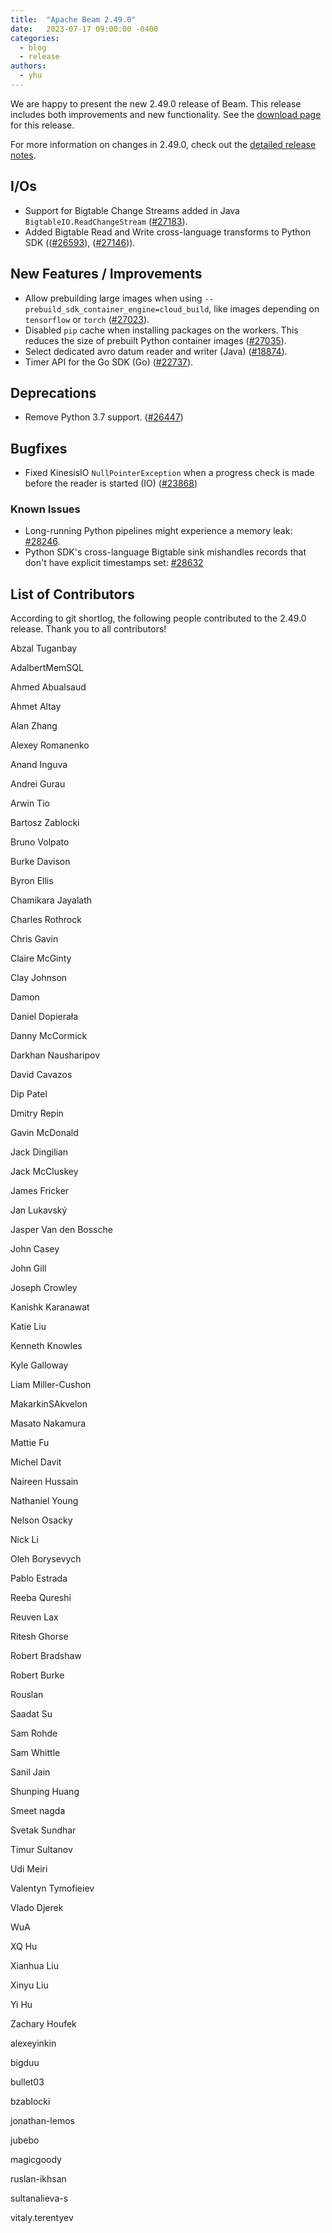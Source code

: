 ```yaml
---
title:  "Apache Beam 2.49.0"
date:   2023-07-17 09:00:00 -0400
categories:
  - blog
  - release
authors:
  - yhu
---
```

<!--
Licensed under the Apache License, Version 2.0 (the "License");
you may not use this file except in compliance with the License.
You may obtain a copy of the License at
http://www.apache.org/licenses/LICENSE-2.0
Unless required by applicable law or agreed to in writing, software
distributed under the License is distributed on an "AS IS" BASIS,
WITHOUT WARRANTIES OR CONDITIONS OF ANY KIND, either express or implied.
See the License for the specific language governing permissions and
limitations under the License.
-->

We are happy to present the new 2.49.0 release of Beam.
This release includes both improvements and new functionality.
See the [download page](/get-started/downloads/#2490-2023-07-17) for this release.

<!--more-->

For more information on changes in 2.49.0, check out the [detailed release notes](https://github.com/apache/beam/milestone/13).

## I/Os

* Support for Bigtable Change Streams added in Java `BigtableIO.ReadChangeStream` ([#27183](https://github.com/apache/beam/issues/27183)).
* Added Bigtable Read and Write cross-language transforms to Python SDK (([#26593](https://github.com/apache/beam/issues/26593)), ([#27146](https://github.com/apache/beam/issues/27146))).

## New Features / Improvements

* Allow prebuilding large images when using `--prebuild_sdk_container_engine=cloud_build`, like images depending on `tensorflow` or `torch` ([#27023](https://github.com/apache/beam/pull/27023)).
* Disabled `pip` cache when installing packages on the workers. This reduces the size of prebuilt Python container images ([#27035](https://github.com/apache/beam/pull/27035)).
* Select dedicated avro datum reader and writer (Java) ([#18874](https://github.com/apache/beam/issues/18874)).
* Timer API for the Go SDK (Go) ([#22737](https://github.com/apache/beam/issues/22737)).


## Deprecations

* Remove Python 3.7 support. ([#26447](https://github.com/apache/beam/issues/26447))

## Bugfixes

* Fixed KinesisIO `NullPointerException` when a progress check is made before the reader is started (IO) ([#23868](https://github.com/apache/beam/issues/23868))

### Known Issues

* Long-running Python pipelines might experience a memory leak: [#28246](https://github.com/apache/beam/issues/28246).
* Python SDK's cross-language Bigtable sink mishandles records that don't have explicit timestamps set: [#28632](https://github.com/apache/beam/issues/28632)

## List of Contributors

According to git shortlog, the following people contributed to the 2.49.0 release. Thank you to all contributors!

Abzal Tuganbay

AdalbertMemSQL

Ahmed Abualsaud

Ahmet Altay

Alan Zhang

Alexey Romanenko

Anand Inguva

Andrei Gurau

Arwin Tio

Bartosz Zablocki

Bruno Volpato

Burke Davison

Byron Ellis

Chamikara Jayalath

Charles Rothrock

Chris Gavin

Claire McGinty

Clay Johnson

Damon

Daniel Dopierała

Danny McCormick

Darkhan Nausharipov

David Cavazos

Dip Patel

Dmitry Repin

Gavin McDonald

Jack Dingilian

Jack McCluskey

James Fricker

Jan Lukavský

Jasper Van den Bossche

John Casey

John Gill

Joseph Crowley

Kanishk Karanawat

Katie Liu

Kenneth Knowles

Kyle Galloway

Liam Miller-Cushon

MakarkinSAkvelon

Masato Nakamura

Mattie Fu

Michel Davit

Naireen Hussain

Nathaniel Young

Nelson Osacky

Nick Li

Oleh Borysevych

Pablo Estrada

Reeba Qureshi

Reuven Lax

Ritesh Ghorse

Robert Bradshaw

Robert Burke

Rouslan

Saadat Su

Sam Rohde

Sam Whittle

Sanil Jain

Shunping Huang

Smeet nagda

Svetak Sundhar

Timur Sultanov

Udi Meiri

Valentyn Tymofieiev

Vlado Djerek

WuA

XQ Hu

Xianhua Liu

Xinyu Liu

Yi Hu

Zachary Houfek

alexeyinkin

bigduu

bullet03

bzablocki

jonathan-lemos

jubebo

magicgoody

ruslan-ikhsan

sultanalieva-s

vitaly.terentyev

